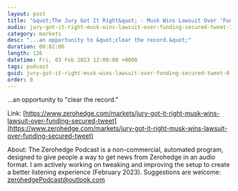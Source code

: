```yaml
---
layout: post
title: "&quot;The Jury Got It Right&quot; - Musk Wins Lawsuit Over 'Funding Secured' Tweet"
audio: jury-got-it-right-musk-wins-lawsuit-over-funding-secured-tweet-1
category: markets
desc: "...an opportunity to &quot;clear the record.&quot;"
duration: 00:02:06
length: 126
datetime: Fri, 03 Feb 2023 12:00:00 +0000
tags: podcast
guid: jury-got-it-right-musk-wins-lawsuit-over-funding-secured-tweet-0
order: 0
---
```

...an opportunity to &quot;clear the record.&quot;

Link: [https://www.zerohedge.com/markets/jury-got-it-right-musk-wins-lawsuit-over-funding-secured-tweet](https://www.zerohedge.com/markets/jury-got-it-right-musk-wins-lawsuit-over-funding-secured-tweet)

About: The Zerohedge Podcast is a non-commercial, automated program, designed to give people a way to get news from Zerohedge in an audio format.  I am actively working on tweaking and improving the setup to create a better listening experience (February 2023).  Suggestions are welcome: [zerohedgePodcast@outlook.com](mailto:zerohedgePodcast@outlook.com)